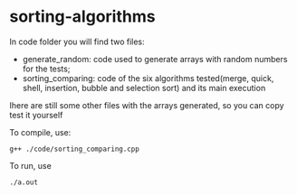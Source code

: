 # sorting-algorithms
In code folder you will find two files: 
- generate_random: code used to generate arrays with random numbers for the tests;
- sorting_comparing: code of the six algorithms tested(merge, quick, shell, insertion, bubble and selection sort) and its main execution

Ihere are still some other files with the arrays generated, so you can copy test it yourself

To compile, use:
```
g++ ./code/sorting_comparing.cpp
```
To run, use
```
./a.out
```
